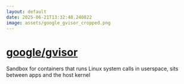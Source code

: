 ```yaml
---
layout: default
date: 2025-06-21T13:32:48.240822
image: assets/google_gvisor_cropped.png
---
```


# [google/gvisor](https://github.com/google/gvisor)

Sandbox for containers that runs Linux system calls in userspace, sits between apps and the host kernel
